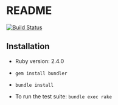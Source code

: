 # README

[![Build Status](https://travis.ibm.com/ACAT/CyberShop.svg?token=Lsphg5poC1bTwtG8aZmF&branch=master)](https://travis.ibm.com/ACAT/CyberShop)

## Installation

* Ruby version: 2.4.0

* `gem install bundler`

* `bundle install`

[//]: # (* Configuration)

[//]: # (* Database creation)

[//]: # (* Database initialization)

* To run the test suite: `bundle exec rake`

[//]: # (* Services job queues, cache servers, search engines, etc.)

[//]: # (* Deployment instructions)
